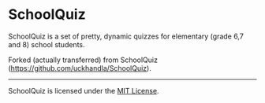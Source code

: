 SchoolQuiz
==========

SchoolQuiz is a set of pretty, dynamic quizzes for elementary (grade 6,7 and 8) school students.

Forked (actually transferred) from SchoolQuiz (https://github.com/uckhandla/SchoolQuiz).

---
SchoolQuiz is licensed under the <a href="http://opensource.org/licenses/MIT">MIT License</a>.
